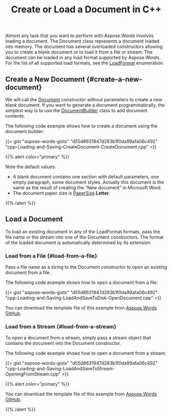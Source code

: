 ﻿---
title: Create or Load a Document in C++
second_title: Aspose.Words for C++
articleTitle: Create or Load a Document
linktitle: Create or Load a Document
type: docs
aliases: [/cpp/creating-or-loading-a-document/]
description: "Create a blank document or to load it from a file or stream using C++."
keywords: "create a document c++, load a document c++, create a blank document c++, load a document from file c++, load a document from stream c++, create a document Aspose C++, load a document Aspose C++, load formats supported by Aspose.Words C++"
weight: 10
url: /cpp/create-or-load-a-document/
---

Almost any task that you want to perform with Aspose.Words involves loading a document. The Document class represents a document loaded into memory. The document has several overloaded constructors allowing you to create a blank document or to load it from a file or stream. The document can be loaded in any load format supported by Aspose.Words. For the list of all supported load formats, see the [LoadFormat](https://apireference.aspose.com/words/cpp/namespace/aspose.words#loadformat) enumeration.

## Create a New Document {#create-a-new-document}

We will call the [Document](https://apireference.aspose.com/words/cpp/class/aspose.words.document) constructor without parameters to create a new blank document. If you want to generate a document programmatically, the simplest way is to use the [DocumentBuilder](https://apireference.aspose.com/words/cpp/class/aspose.words.document_builder) class to add document contents.

The following code example shows how to create a document using the document builder:

{{< gist "aspose-words-gists" "d55d8631947d283b1f0da99afa06c492" "cpp-Loading-and-Saving-CreateDocument-CreateDocument.cpp" >}}

{{% alert color="primary" %}}

Note the default values:

- A blank document contains one section with default parameters, one empty paragraph, some document styles. Actually this document is the same as the result of creating the “New document” in Microsoft Word.
- The document paper size is [PaperSize](https://apireference.aspose.com/words/cpp/namespace/aspose.words#papersize).**Letter**.

{{% /alert %}}

## Load a Document

To load an existing document in any of the LoadFormat formats, pass the file name or the stream into one of the Document constructors. The format of the loaded document is automatically determined by its extension.

### Load from a File {#load-from-a-file}

Pass a file name as a string to the Document constructor to open an existing document from a file.

The following code example shows how to open a document from a file:

{{< gist "aspose-words-gists" "d55d8631947d283b1f0da99afa06c492" "cpp-Loading-and-Saving-LoadAndSaveToDisk-OpenDocument.cpp" >}}

You can download the template file of this example from [Aspose.Words GitHub](https://github.com/aspose-words/Aspose.Words-for-C/tree/master/Examples).

### Load from a Stream {#load-from-a-stream}

To open a document from a stream, simply pass a stream object that contains the document into the Document constructor.

The following code example shows how to open a document from a stream:

{{< gist "aspose-words-gists" "d55d8631947d283b1f0da99afa06c492" "cpp-Loading-and-Saving-LoadAndSaveToStream-OpeningFromStream.cpp" >}}

{{% alert color="primary" %}}

You can download the template file of this example from [Aspose.Words GitHub](https://github.com/aspose-words/Aspose.Words-for-C/tree/master/Examples).

{{% /alert %}}

